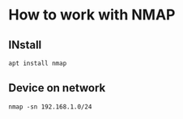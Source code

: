 # How to work with NMAP

## INstall
```
apt install nmap
```

## Device on network
```
nmap -sn 192.168.1.0/24
```

